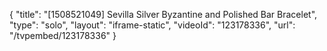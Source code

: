 {
    "title": "[1508521049] Sevilla Silver Byzantine and Polished Bar Bracelet",
    "type": "solo",
    "layout": "iframe-static",
    "videoId": "123178336",
    "url": "\/tvpembed\/123178336"
}